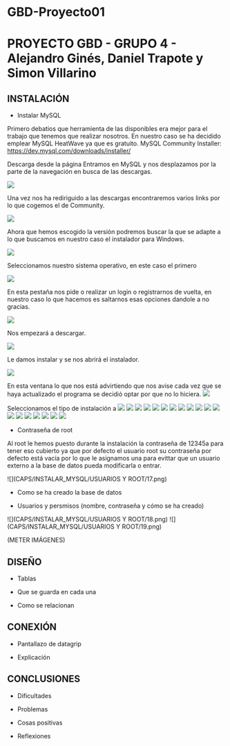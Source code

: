 # GBD-Proyecto01
# PROYECTO GBD - GRUPO 4 - Alejandro Ginés, Daniel Trapote y Simon Villarino

## INSTALACIÓN

* Instalar MySQL 

Primero debatios que herramienta de las disponibles era mejor para el trabajo que tenemos que realizar nosotros.
En nuestro caso se ha decidido emplear MySQL HeatWave ya que es gratuito.
MySQL Community Installer: https://dev.mysql.com/downloads/installer/ 

Descarga desde la página 
Entramos en MySQL y nos desplazamos por la parte de la navegación en busca de las descargas.

![](CAPS/INSTALAR_MYSQL/1.png)

Una vez nos ha rediriguido a las descargas encontraremos varios links por lo que cogemos el de Community.

![](CAPS/INSTALAR_MYSQL/2.png)

Ahora que hemos escogido la versión podremos buscar la que se adapte a lo que buscamos en nuestro caso el instalador para Windows.

![](CAPS/INSTALAR_MYSQL/3.png)

Seleccionamos nuestro sistema operativo, en este caso el primero

![](CAPS/INSTALAR_MYSQL/4.png)

En esta pestaña nos pide o realizar un login o registrarnos de vuelta, en nuestro caso lo que hacemos es saltarnos esas opciones dandole a no gracias.

![](CAPS/INSTALAR_MYSQL/5.png)

Nos empezará a descargar.

![](CAPS/INSTALAR_MYSQL/6.png)

Le damos instalar y se nos abrirá el instalador.

![](CAPS/INSTALAR_MYSQL/7.png)

En esta ventana lo que nos está advirtiendo que nos avise cada vez que se haya actualizado el programa se decidió optar por que no lo hiciera.
![](CAPS/INSTALAR_MYSQL/8.png)

Seleccionamos el tipo de instalación a 
![](CAPS/INSTALAR_MYSQL/9.png)
![](CAPS/INSTALAR_MYSQL/10.png)
![](CAPS/INSTALAR_MYSQL/11.png)
![](CAPS/INSTALAR_MYSQL/12.png)
![](CAPS/INSTALAR_MYSQL/13.png)
![](CAPS/INSTALAR_MYSQL/14.png)
![](CAPS/INSTALAR_MYSQL/15.png)
![](CAPS/INSTALAR_MYSQL/16.png)
![](CAPS/INSTALAR_MYSQL/20.png)
![](CAPS/INSTALAR_MYSQL/21.png)
![](CAPS/INSTALAR_MYSQL/22.png)
![](CAPS/INSTALAR_MYSQL/23.png)
![](CAPS/INSTALAR_MYSQL/24.png)
![](CAPS/INSTALAR_MYSQL/25.png)
![](CAPS/INSTALAR_MYSQL/26.png)
![](CAPS/INSTALAR_MYSQL/27.png)
![](CAPS/INSTALAR_MYSQL/28.png)
![](CAPS/INSTALAR_MYSQL/29.png)
![](CAPS/INSTALAR_MYSQL/30.png)

* Contraseña de root 

Al root le hemos puesto durante la instalación la contraseña de 12345a para 
tener eso cubierto ya que por defecto el usuario root su contraseña por defecto está vacía por lo que le asignamos una para evittar que un usuario externo a la base de datos pueda modificarla o entrar.

![](CAPS/INSTALAR_MYSQL/USUARIOS Y ROOT/17.png)

* Como se ha creado la base de datos 


* Usuarios y persmisos (nombre, contraseña y cómo se ha creado) 

![](CAPS/INSTALAR_MYSQL/USUARIOS Y ROOT/18.png)
![](CAPS/INSTALAR_MYSQL/USUARIOS Y ROOT/19.png)

(METER IMÁGENES) 

## DISEÑO

* Tablas 

* Que se guarda en cada una 

* Como se relacionan 

## CONEXIÓN

* Pantallazo de datagrip  

* Explicación 

## CONCLUSIONES

* Dificultades 

* Problemas 

* Cosas positivas 

* Reflexiones 